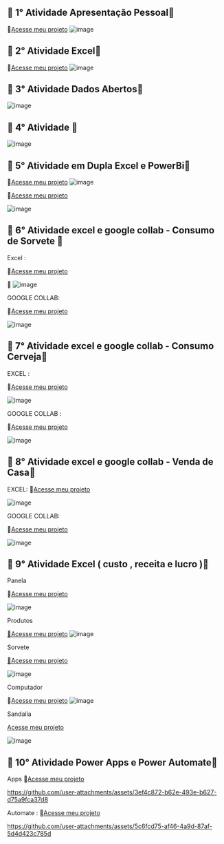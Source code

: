 
## 💠 1° Atividade Apresentação Pessoal💠

🔗[Acesse meu projeto](https://www.canva.com/design/DAGfsda_pds/I_vLEvwjObxcAmmvRj8x0g/view?utm_content=DAGfsda_pds&utm_campaign=designshare&utm_medium=link2&utm_source=uniquelinks&utlId=h1e599a5ef9)
![image](https://github.com/user-attachments/assets/f2cad49a-d8ca-42ca-8e87-2674798a8f92)

## 💠 2° Atividade Excel💠

🔗[Acesse meu projeto](https://github.com/braga2601/INF-LOG/blob/0400ce6c0fee1bb98afa80841fa200cce6ec32a7/Dicionario%20Guilherme%20Braga.xlsx)
![image](https://github.com/user-attachments/assets/c8ae98c0-bf9c-4d68-8030-0fc9c8d8cbaa)

## 💠 3° Atividade Dados Abertos💠

![image](https://github.com/user-attachments/assets/ecdce5f1-760a-432d-a3fa-1220d4a074b5) 

## 💠 4° Atividade 💠
![image](https://github.com/user-attachments/assets/17f9b18d-ae2c-4738-8700-3ede2434dac5)


## 💠 5° Atividade em Dupla Excel e PowerBi💠
🔗[Acesse meu projeto](https://github.com/braga2601/INF-LOG/blob/2a24ffffe68f0733f6b8ca179d23775a2d6c2280/Atividade%20Excel%20Inf..xlsx)
![image](https://github.com/user-attachments/assets/bc8b9e74-57ef-4f55-bc8d-b887b3612cff)

🔗[Acesse meu projeto](https://github.com/braga2601/INF-LOG/blob/f4d6c984f188dc93641737c2a2d415150b263a6d/trabalho%20gui%20e%20vini.pbix)

![image](https://github.com/user-attachments/assets/dddb5399-0aff-441c-8e21-81fd1ee89174)

## 💠 6° Atividade excel e google collab - Consumo de Sorvete 💠 

Excel : 

🔗[Acesse meu projeto](https://github.com/braga2601/INF-LOG/raw/refs/heads/main/Ice%20Creamgui2.xlsx)

📸
![image](https://github.com/user-attachments/assets/bf360d86-23f4-4465-adfd-10dd7479ca27)



GOOGLE COLLAB: 

🔗[Acesse meu projeto](CONSUMO1.ipynb)

![image](https://github.com/user-attachments/assets/b7ea9b43-a35a-41a7-a4cf-97d2335e8f59)





## 💠 7° Atividade excel e google collab - Consumo Cerveja💠

EXCEL : 

🔗[Acesse meu projeto](https://github.com/braga2601/INF-LOG/raw/refs/heads/main/Consumo_cerveja.csv%20braga.xlsx)

![image](https://github.com/user-attachments/assets/2e72f2af-fba2-43a6-bfe7-3dbd4973aa64)



GOOGLE COLLAB :

🔗[Acesse meu projeto](https://colab.research.google.com/drive/1kd3q2ehOwagyyQTnn7ufMcS319EPYqwK?authuser=0#scrollTo=qVLza_NFKpiy)

![image](https://github.com/user-attachments/assets/e0b621ec-8c5e-4393-a974-b03ff21e5167)

## 💠 8° Atividade excel e google collab - Venda de Casa💠


EXCEL: 
🔗[Acesse meu projeto](https://drive.google.com/file/d/1c_xXO3OXgwv7-N4W5lYlLXw__fUFoljc/view?usp=drive_link)

![image](https://github.com/user-attachments/assets/e175307c-690e-435c-beac-70b99cebcdae)





GOOGLE COLLAB: 

🔗[Acesse meu projeto](https://github.com/braga2601/INF-LOG/raw/refs/heads/main/Vendas_De_Casa.ipynb)

![image](https://github.com/user-attachments/assets/d25e9e1a-03e1-4117-bf21-4318ab7d8c88)

## 💠 9° Atividade Excel ( custo , receita e lucro )💠
Panela

🔗[Acesse meu projeto](https://github.com/braga2601/INF-LOG/raw/refs/heads/main/Graf%20Guilherme%20prod.sorvete.xlsx)

![image](https://github.com/user-attachments/assets/70913b00-a73d-4689-b7f6-b00c3b3f05c9)

Produtos

[🔗Acesse meu projeto](https://github.com/braga2601/INF-LOG/raw/refs/heads/main/Graf%20Guilherme%20prod.sorvete.xlsx)
![image](https://github.com/user-attachments/assets/a0fadd95-f395-4469-8551-135e336150d7)

Sorvete

[🔗Acesse meu projeto](https://github.com/braga2601/INF-LOG/raw/refs/heads/main/Graf%20Guilherme%20prod.sorvete.xlsx)

![image](https://github.com/user-attachments/assets/30db090e-ba19-43e8-a2d4-becb141130bf)

Computador 

🔗[Acesse meu projeto](https://github.com/braga2601/INF-LOG/raw/refs/heads/main/Graf%20Guilherme%20sandalias_computador.xlsx)
![image](https://github.com/user-attachments/assets/9a13e31e-2595-43ea-8621-0b7369492716)

Sandalia 

[Acesse meu projeto](https://github.com/braga2601/INF-LOG/raw/refs/heads/main/Graf%20Guilherme%20sandalias_computador.xlsx)

![image](https://github.com/user-attachments/assets/b4aef22c-d55e-486d-bc4c-de68e07e2c88)

## 💠 10° Atividade Power Apps e Power Automate💠

Apps
🔗[Acesse meu projeto](https://github.com/user-attachments/assets/de8ff7d2-748c-41cf-800c-eaacde593cbe)

https://github.com/user-attachments/assets/3ef4c872-b62e-493e-b627-d75a9fca37d8

Automate : 
🔗[Acesse meu projeto](https://github.com/braga2601/INF-LOG/raw/refs/heads/main/fretes.mp4)

https://github.com/user-attachments/assets/5c6fcd75-af46-4a9d-87af-5d4d423c785d











